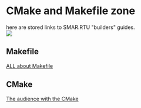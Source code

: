 # CMake and Makefile zone 
here are stored links to SMAR.RTU "builders" guides.  
<img src="https://imgur.com/QeW7hdK.png"></img> 
## Makefile  
[ALL about Makefile](https://github.com/RazdolbayOne/GuidesPull/tree/master/Make/Makefile)
## CMake  
[The audience with the CMake  ](https://github.com/RazdolbayOne/GuidesPull/tree/master/Make/CMake)

